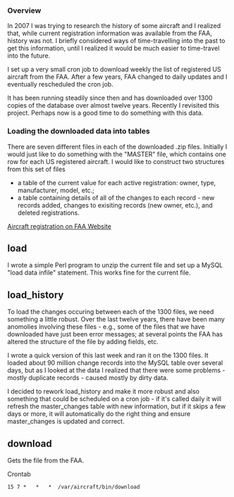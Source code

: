 ### Overview
In 2007 I was trying to research the history of some aircraft and I realized that, while current registration information was available from the FAA, history was not.  I briefly considered ways of time-travelling into the past to get this information, until I realized it would be much easier to time-travel into the future.

I set up a very small cron job to download weekly the list of registered US aircraft from the FAA.  After a few years, FAA changed to daily updates and I eventually rescheduled the cron job.

It has been running steadily since then and has downloaded over 1300 copies of the database over almost twelve years.  Recently I revisited this project.  Perhaps now is a good time to do something with this data.

### Loading the downloaded data into tables
There are seven different files in each of the downloaded .zip files.  Initially I would just like to do something with the "MASTER" file, which contains one row for each US registered aircraft.  I would like to construct two structures from this set of files
 -  a table of the current value for each active registration: owner, type, manufacturer, model, etc.;
 - a table containing details of all of the changes to each record - new records added, changes to exisiting records (new owner, etc.), and deleted registrations.

[Aircraft registration on FAA Website](http://www.faa.gov/licenses_certificates/aircraft_certification/aircraft_registry/releasable_aircraft_download/)

## load
I wrote a simple Perl program to unzip the current file and set up a MySQL "load data infile" statement.  This works fine for the current file. 
## load_history
To load the changes occuring between each of the 1300 files, we need something a little robust.  Over the last twelve years, there have been many anomolies involving these files - e.g., some of the files that we have downloaded have just been error messages; at several points the FAA has  altered the structure of the file by adding fields, etc.

I wrote a quick version of this last week and ran it on the 1300 files.  It loaded about 90 million change records into the MySQL table over several days, but as I looked at the data I realized that there were some problems - mostly duplicate records - caused mostly by dirty data.

I decided to rework load_history and make it more robust and also something that could be scheduled on a cron job - if it's called daily it will refresh the master_changes table with new information, but if it skips a few days or more, it will automatically do the right thing and ensure master_changes is updated and correct.

## download

Gets the file from the FAA.

Crontab

    15 7 *   *   *  /var/aircraft/bin/download

